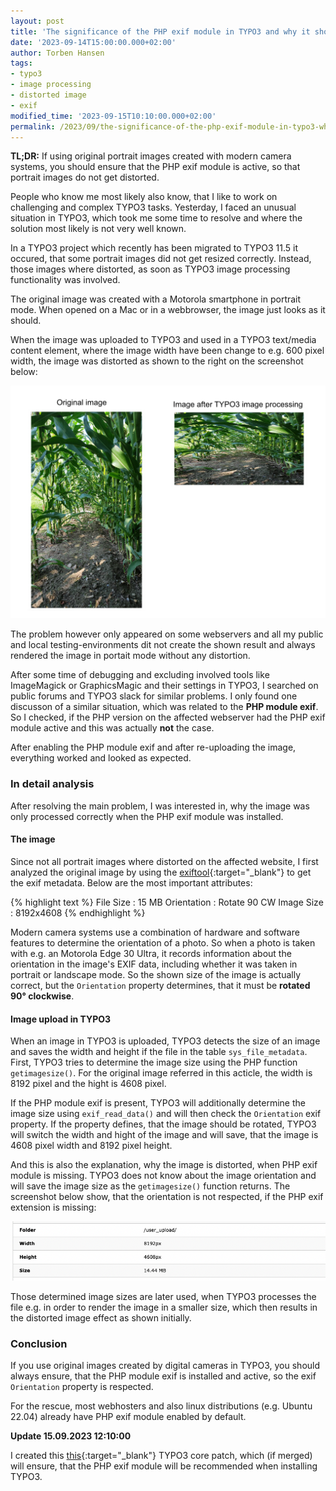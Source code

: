 ```yaml
---
layout: post
title: 'The significance of the PHP exif module in TYPO3 and why it should always be enabled'
date: '2023-09-14T15:00:00.000+02:00'
author: Torben Hansen
tags:
- typo3
- image processing 
- distorted image
- exif
modified_time: '2023-09-15T10:10:00.000+02:00'
permalink: /2023/09/the-significance-of-the-php-exif-module-in-typo3-why-it-should-always-be-enabled.html
---
```


**TL;DR:** If using original portrait images created with modern camera systems, you should ensure that 
the PHP exif module is active, so that portrait images do not get distorted.

People who know me most likely also know, that I like to work on challenging and complex TYPO3 tasks. Yesterday, 
I faced an unusual situation in TYPO3, which took me some time to resolve and where the solution most likely is not
very well known.

In a TYPO3 project which recently has been migrated to TYPO3 11.5 it occured, that some portrait images
did not get resized correctly. Instead, those images where distorted, as soon as TYPO3 image processing
functionality was involved. 

The original image was created with a Motorola smartphone in portrait mode. When opened on a Mac or in a 
webbrowser, the image just looks as it should. 

When the image was uploaded to TYPO3 and used in a TYPO3 text/media content element, where the 
image width have been change to e.g. 600 pixel width, the image was distorted as shown to the right on the 
screenshot below:

![Image comparision - distorted portrait image in TYPO3](/assets/images/2023-09-20/typo3-image-distorted.png)

The problem however only appeared on some webservers and all my public and local testing-environments
dit not create the shown result and always rendered the image in portait mode without any distortion.

After some time of debugging and excluding involved tools like ImageMagick or GraphicsMagic and their
settings in TYPO3, I searched on public forums and TYPO3 slack for similar problems. I only found one 
discusson of a similar situation, which was related to the **PHP module exif**. So I checked, if the PHP 
version on the affected webserver had the PHP exif module active and this was actually **not** the case. 

After enabling the PHP module exif and after re-uploading the image, everything worked and looked as expected.

### In detail analysis 

After resolving the main problem, I was interested in, why the image was only processed correctly when the
PHP exif module was installed. 

#### The image

Since not all portrait images where distorted on the affected website, I first analyzed the original image by using 
the [exiftool](https://exiftool.org/index.html){:target="_blank"} to get the exif metadata. 
Below are the most important attributes:

{% highlight text %}
File Size                       : 15 MB
Orientation                     : Rotate 90 CW
Image Size                      : 8192x4608
{% endhighlight %}

Modern camera systems use a combination of hardware and software features to determine the orientation of a photo.
So when a photo is taken with e.g. an Motorola Edge 30 Ultra, it records information about the orientation in the 
image's EXIF data, including whether it was taken in portrait or landscape mode. So the shown size of the image 
is actually correct, but the `Orientation` property determines, that it must be **rotated 90° clockwise**.

#### Image upload in TYPO3

When an image in TYPO3 is uploaded, TYPO3 detects the size of an image and saves the width and height if the file 
in the table `sys_file_metadata`. First, TYPO3 tries to determine the image size using the PHP function `getimagesize()`.
For the original image referred in this acticle, the width is 8192 pixel and the hight is 4608 pixel.

If the PHP module exif is present, TYPO3 will additionally determine the image size using `exif_read_data()` and will 
then check the `Orientation` exif property. If the property defines, that the image should be rotated, TYPO3 will switch
the width and hight of the image and will save, that the image is 4608 pixel width and 8192 pixel height.

And this is also the explanation, why the image is distorted, when PHP exif module is missing. TYPO3 does not know about
the image orientation and will save the image size as the `getimagesize()` function returns. The screenshot below show,
that the orientation is not respected, if the PHP exif extension is missing:

![Wrong image sizes](/assets/images/2023-09-20/typo3-wrong-image-size.png)

Those determined image sizes are later used, when TYPO3 processes the file e.g. in order to render the image in a
smaller size, which then results in the distorted image effect as shown initially. 

### Conclusion

If you use original images created by digital cameras in TYPO3, you should always ensure, that the PHP module exif is 
installed and active, so the exif `Orientation` property is respected. 

For the rescue, most webhosters and also linux distributions (e.g. Ubuntu 22.04) already have PHP exif module 
enabled by default.

**Update 15.09.2023 12:10:00**

I created this [this](https://review.typo3.org/c/Packages/TYPO3.CMS/+/81022){:target="_blank"} TYPO3 core patch, which
(if merged) will ensure, that the PHP exif module will be recommended when installing TYPO3.  